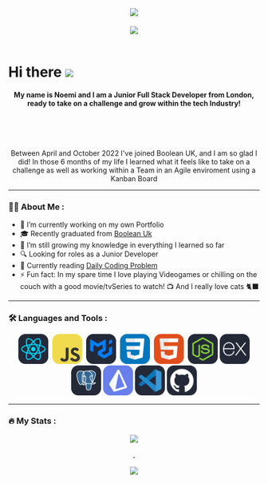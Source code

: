 <div id="header" align='center'>
  <img src='https://media.giphy.com/media/L1R1tvI9svkIWwpVYr/giphy.gif' width="300"/>
</div>
 &nbsp;
<div id='badges' align='center'>
  <a href='https://www.linkedin.com/in/noemi-caggiano-19b924a4'>
    <img target='_blank' src='https://img.shields.io/badge/LinkedIn-blue?logo=linkedin&logoColor=white&style=for-the-badge' />
  </a>
</div>
<div align='center'>
  <img src="https://komarev.com/ghpvc/?username=Noemi890&style=flat-circular" alt=""/>
</div>

<h1>
  Hi there
  <img src="https://media.giphy.com/media/hvRJCLFzcasrR4ia7z/giphy.gif" width="30px"/>
</h1>

<h4 align='center'>My name is Noemi and I am a Junior Full Stack Developer from London, ready to take on a challenge and grow within the tech Industry!</h4>
&nbsp;
<div align='center'>
  <img src="https://media.giphy.com/media/k0ijJhqrUP4T2EvmJ1/giphy.gif" alt="" width="300"/>
</div>
&nbsp;

<p align='center'>Between April and October 2022 I've joined Boolean UK, and I am so glad I did! In those 6 months of my life I learned what it feels like to take on a challenge as well as working within a Team in an Agile enviroment using a Kanban Board</p>

---

### :woman_technologist: About Me :

- 🔭 I’m currently working on my own Portfolio
- 🎓 Recently graduated from <a href="https://boolean.co.uk/">Boolean Uk</a>
- 🌱 I’m still growing my knowledge in everything I learned so far
- 🔍 Looking for roles as a Junior Developer
- 📗 Currently reading <a href="https://www.dailycodingproblem.com/">Daily Coding Problem</a>
- ⚡ Fun fact: In my spare time I love playing Videogames or chilling on the couch with a good movie/tvSeries to watch! 📺 And I really love cats 🐈‍⬛

---

### :hammer_and_wrench: Languages and Tools :

<div align='center'>
  <img src="https://github.com/tandpfun/skill-icons/blob/main/icons/React-Dark.svg" title="React" alt="React" width="60"/>&nbsp;
  <img src="https://github.com/tandpfun/skill-icons/blob/main/icons/JavaScript.svg" title="JavaScript" alt="JavaScript" width="60"/>&nbsp;
  <img src="https://github.com/tandpfun/skill-icons/blob/main/icons/MaterialUI-Dark.svg" title="Material UI" alt="Material UI" width="60"/>&nbsp;
  <img src="https://github.com/tandpfun/skill-icons/blob/main/icons/CSS.svg"  title="CSS3" alt="CSS" width="60"/>&nbsp;
  <img src="https://github.com/tandpfun/skill-icons/blob/main/icons/HTML.svg" title="HTML5" alt="HTML" width="60"/>&nbsp;
  <img src="https://github.com/tandpfun/skill-icons/blob/main/icons/NodeJS-Dark.svg" title="NodeJS" alt="NodeJS" width="60" />
  <img src="https://github.com/tandpfun/skill-icons/blob/main/icons/ExpressJS-Dark.svg" title="Express" alt="Express" width="60" />
  <img src="https://github.com/tandpfun/skill-icons/blob/main/icons/PostgreSQL-Dark.svg" title="PostgreSQL" alt="PostgreSQL" width="60" />
  <img src="https://github.com/tandpfun/skill-icons/blob/main/icons/Prisma.svg" title="Prisma" alt="Prisma" width="60" />
  <img src="https://github.com/tandpfun/skill-icons/blob/main/icons/VSCode-Dark.svg" title="VSCode" alt="VSCode" width="60" />
  <img src="https://github.com/tandpfun/skill-icons/blob/main/icons/Github-Dark.svg" title="GitHub" alt="GitHub" width="60" />
</div>

---

### :fire: My Stats :

<div align='center'>

<a href="https://github.com/anuraghazra/github-readme-stats">
  <img align="center" src="https://github-readme-stats.vercel.app/api?username=Noemi890&theme=aura&show_icons=true" />
  
&nbsp;

  <img align="center" src="https://github-readme-stats.vercel.app/api/top-langs/?username=Noemi890&theme=outrun&layout=compact" />
  </a>
  
</div>
